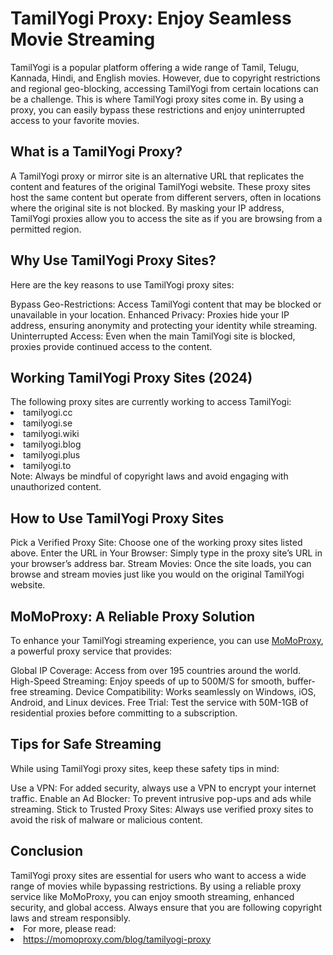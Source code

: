 <h1>TamilYogi Proxy: Enjoy Seamless Movie Streaming</h1>

TamilYogi is a popular platform offering a wide range of Tamil, Telugu, Kannada, Hindi, and English movies. However, due to copyright restrictions and regional geo-blocking, accessing TamilYogi from certain locations can be a challenge. This is where TamilYogi proxy sites come in. By using a proxy, you can easily bypass these restrictions and enjoy uninterrupted access to your favorite movies.

<h2>What is a TamilYogi Proxy?</h2>
A TamilYogi proxy or mirror site is an alternative URL that replicates the content and features of the original TamilYogi website. These proxy sites host the same content but operate from different servers, often in locations where the original site is not blocked. By masking your IP address, TamilYogi proxies allow you to access the site as if you are browsing from a permitted region.

<h2>Why Use TamilYogi Proxy Sites?</h2>
Here are the key reasons to use TamilYogi proxy sites:

Bypass Geo-Restrictions: Access TamilYogi content that may be blocked or unavailable in your location.
Enhanced Privacy: Proxies hide your IP address, ensuring anonymity and protecting your identity while streaming.
Uninterrupted Access: Even when the main TamilYogi site is blocked, proxies provide continued access to the content.
<h2>Working TamilYogi Proxy Sites (2024)</h2>
The following proxy sites are currently working to access TamilYogi:

<li>tamilyogi.cc</li>
<li>tamilyogi.se</li>
<li>tamilyogi.wiki</li>
<li>tamilyogi.blog</li>
<li>tamilyogi.plus</li>
<li>tamilyogi.to</li>
Note: Always be mindful of copyright laws and avoid engaging with unauthorized content.

<h2>How to Use TamilYogi Proxy Sites</h2>
Pick a Verified Proxy Site: Choose one of the working proxy sites listed above.
Enter the URL in Your Browser: Simply type in the proxy site’s URL in your browser’s address bar.
Stream Movies: Once the site loads, you can browse and stream movies just like you would on the original TamilYogi website.
<h2>MoMoProxy: A Reliable Proxy Solution</h2>
To enhance your TamilYogi streaming experience, you can use <a href="https://momoproxy.com">MoMoProxy</a>, a powerful proxy service that provides:

Global IP Coverage: Access from over 195 countries around the world.
High-Speed Streaming: Enjoy speeds of up to 500M/S for smooth, buffer-free streaming.
Device Compatibility: Works seamlessly on Windows, iOS, Android, and Linux devices.
Free Trial: Test the service with 50M-1GB of residential proxies before committing to a subscription.
<h2>Tips for Safe Streaming</h2>
While using TamilYogi proxy sites, keep these safety tips in mind:

Use a VPN: For added security, always use a VPN to encrypt your internet traffic.
Enable an Ad Blocker: To prevent intrusive pop-ups and ads while streaming.
Stick to Trusted Proxy Sites: Always use verified proxy sites to avoid the risk of malware or malicious content.

<h2>Conclusion</h2>
TamilYogi proxy sites are essential for users who want to access a wide range of movies while bypassing restrictions. By using a reliable proxy service like MoMoProxy, you can enjoy smooth streaming, enhanced security, and global access. Always ensure that you are following copyright laws and stream responsibly.
<li>For more, please read:</li>
<li><a href="https://momoproxy.com/blog/tamilyogi-proxy">https://momoproxy.com/blog/tamilyogi-proxy</a></li>
